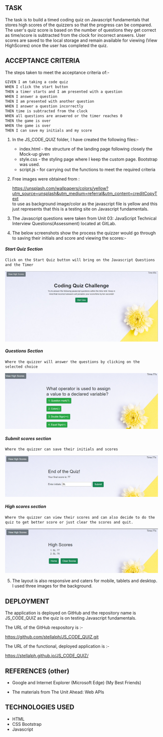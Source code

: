 ## TASK
The task is to build a timed coding quiz on Javascript fundamentals that stores high scores of the quizzers so that the progress can be compared. The user's quiz score is based on the number of questions they get correct as time/score is subtracted from the clock for incorrect answers.  User scores are saved to the local storage and remain available for viewing (View HighScores) once the user has completed the quiz.


## ACCEPTANCE CRITERIA

The steps taken to meet the acceptance criteria of:-

```
GIVEN I am taking a code quiz
WHEN I click the start button
THEN a timer starts and I am presented with a question
WHEN I answer a question
THEN I am presented with another question
WHEN I answer a question incorrectly
THEN time is subtracted from the clock
WHEN all questions are answered or the timer reaches 0
THEN the game is over
WHEN the game is over
THEN I can save my initials and my score
```
1)  In the JS_CODE_QUIZ folder, I have created the following files:-

    * index.html - the structure of the landing page following closely the Mock-up given</dt>
    * style.css - the styling page where I keep the custom page.  Bootstrap was used.
    * script.js - for carrying out the functions to meet the required criteria

2) Free images were obtained from :

    <ddt>https://unsplash.com/wallpapers/colors/yellow?utm_source=unsplash&utm_medium=referral&utm_content=creditCopyText 
    <br>
    to use as background image/color as the javascript file is yellow and this just represents that this is a testing site on Javascript fundamentals.</ddt>

3) The Javascript questions were taken from Unit 03: JavaScript Technical Interview Questions(Assessment) located at GitLab.

4) The below screenshots show the process the quizzer would go through to saving their initials and score and viewing the scores:-


#### <em>Start Quiz Section</em> 
    Click on the Start Quiz button will bring on the Javascript Questions and the Timer

![alt text](assets/images/screenshot1.png)

#### <em>Questions Section</em> 
    Where the quizzer will answer the questions by clicking on the selected choice

![alt text](assets/images/screenshot2.png)

#### <em>Submit scores section</em>
    Where the quizzer can save their initials and scores    
    
![alt text](assets/images/screenshot3.png)

#### <em>High scores section</em>
    Where the quizzer can view their scores and can also decide to do the quiz to get better score or just clear the scores and quit.
![alt text](assets/images/screenshot4.png)


5) The layout is also responsive and caters for mobile, tablets and desktop.  I used three images for the background.

## DEPLOYMENT

The application is deployed on GitHub and the repository name is JS_CODE_QUIZ as the quiz is on testing Javascript fundamentals.

The URL of the GitHub respository is :-

https://github.com/stellalph/JS_CODE_QUIZ.git

The URL of the functional, deployed application is :-

https://stellalph.github.io/JS_CODE_QUIZ/


## REFERENCES (other)

* Google and Internet Explorer (Microsoft Edge) (My Best Friends)

* The materials from The Unit Ahead: Web APIs

## TECHNOLOGIES USED

* HTML
* CSS Bootstrap
* Javascript








